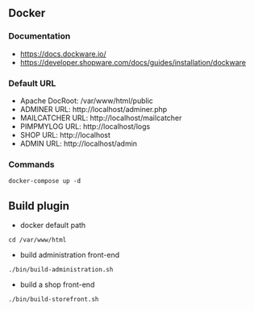 ## Docker

### Documentation

- https://docs.dockware.io/
- https://developer.shopware.com/docs/guides/installation/dockware

### Default URL

- Apache DocRoot: /var/www/html/public
- ADMINER URL: http://localhost/adminer.php
- MAILCATCHER URL: http://localhost/mailcatcher
- PIMPMYLOG URL: http://localhost/logs
- SHOP URL: http://localhost
- ADMIN URL: http://localhost/admin

### Commands

`docker-compose up -d`

## Build plugin

- docker default path

`cd /var/www/html`

- build administration front-end

`./bin/build-administration.sh`

- build a shop front-end

`./bin/build-storefront.sh`

